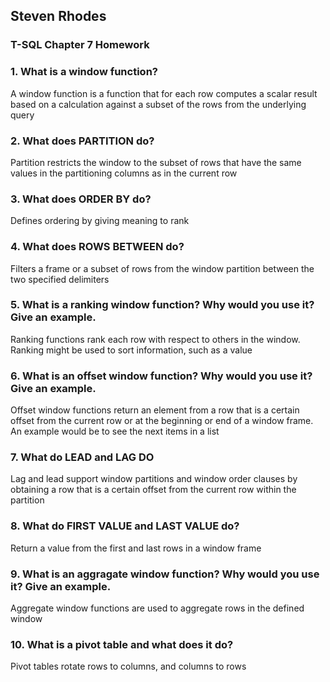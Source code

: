 ## Steven Rhodes
### T-SQL Chapter 7 Homework

### 1. What is a window function?
A window function is a function that for each row computes a scalar result based on a calculation against a subset of the rows from the underlying query

### 2. What does PARTITION do?
Partition restricts the window to the subset of rows that have the same values in the partitioning columns as in the current row

### 3. What does ORDER BY do?
Defines ordering by giving meaning to rank

### 4. What does ROWS BETWEEN do?
Filters a frame or a subset of rows from the window partition between the two specified delimiters

### 5. What is a ranking window function? Why would you use it? Give an example.
Ranking functions rank each row with respect to others in the window. Ranking might be used to sort information, such as a value

### 6. What is an offset window function? Why would you use it? Give an example.
Offset window functions return an element from a row that is a certain offset from the current row or at the beginning or end of a window frame. An example would be to see the next items in a list

### 7. What do LEAD and LAG DO
Lag and lead support window partitions and window order clauses by obtaining a row that is a certain offset from the current row within the partition

### 8. What do FIRST VALUE and LAST VALUE do?
Return a value from the first and last rows in a window frame

### 9. What is an aggragate window function? Why would you use it? Give an example.
Aggregate window functions are used to aggregate rows in the defined window

### 10. What is a pivot table and what does it do?
Pivot tables rotate rows to columns, and columns to rows